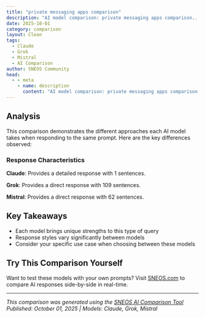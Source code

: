 ```yaml
---
title: "private messaging apps comparison"
description: "AI model comparison: private messaging apps comparison..."
date: 2025-10-01
category: comparison
layout: Clean
tags:
  - Claude
  - Grok
  - Mistral
  - AI Comparison
author: SNEOS Community
head:
  - - meta
    - name: description
      content: "AI model comparison: private messaging apps comparison..."
---
```


<ChatComparison
  title="private messaging apps comparison"
  prompt="private messaging apps comparison"
  :responses='{"Claude": "Here\u0027s a comprehensive comparison of popular private messaging apps based on security, features, and usability:\n\n## **Most Secure Options**\n\n### **Signal**\n- **Encryption**: End-to-end by default, open-source protocol\n- **Privacy**: No metadata collection, disappearing messages\n- **Features**: Voice/video calls, groups, file sharing\n- **Best for**: Maximum privacy-focused users\n\n### **Threema**\n- **Encryption**: End-to-end, no phone number required\n- **Privacy**: Anonymous registration, Swiss-based\n- **Features**: Polls, file sharing, voice messages\n- **Best for**: Complete anonymity\n\n## **Mainstream Options**\n\n### **WhatsApp**\n- **Encryption**: End-to-end (uses Signal protocol)\n- **Privacy**: Owned by Meta, collects some metadata\n- **Features**: Large file sharing, business features, web app\n- **Best for**: Wide user base, family/friends\n\n### **Telegram**\n- **Encryption**: Optional \u0022Secret Chats\u0022 only\n- **Privacy**: Cloud-based, stores regular messages\n- **Features**: Large groups (200k), channels, bots, file sharing up to 2GB\n- **Best for**: Large groups, file sharing\n\n### **iMessage**\n- **Encryption**: End-to-end between Apple devices\n- **Privacy**: Apple\u0027s privacy policy applies\n- **Features**: Rich media, games, app integration\n- **Best for**: Apple ecosystem users\n\n## **Other Notable Options**\n\n### **Element (Matrix)**\n- **Encryption**: End-to-end, decentralized\n- **Privacy**: Self-hostable, open source\n- **Features**: Communities, voice/video, file sharing\n- **Best for**: Tech-savvy users wanting decentralization\n\n### **Wickr Me**\n- **Encryption**: End-to-end, military-grade\n- **Privacy**: No personal info required\n- **Features**: Self-destructing messages, secure file transfer\n- **Best for**: High-security needs\n\n## **Quick Comparison Table**\n\n| App | Security | Privacy | Ease of Use | User Base |\n|-----|----------|---------|-------------|-----------|\n| Signal | \u2B50\u2B50\u2B50\u2B50\u2B50 | \u2B50\u2B50\u2B50\u2B50\u2B50 | \u2B50\u2B50\u2B50\u2B50 | \u2B50\u2B50\u2B50 |\n| Threema | \u2B50\u2B50\u2B50\u2B50\u2B50 | \u2B50\u2B50\u2B50\u2B50\u2B50 | \u2B50\u2B50\u2B50 | \u2B50\u2B50 |\n| WhatsApp | \u2B50\u2B50\u2B50\u2B50 | \u2B50\u2B50\u2B50 | \u2B50\u2B50\u2B50\u2B50\u2B50 | \u2B50\u2B50\u2B50\u2B50\u2B50 |\n| Telegram | \u2B50\u2B50\u2B50 | \u2B50\u2B50\u2B50 | \u2B50\u2B50\u2B50\u2B50\u2B50 | \u2B50\u2B50\u2B50\u2B50 |\n| iMessage | \u2B50\u2B50\u2B50\u2B50 | \u2B50\u2B50\u2B50\u2B50 | \u2B50\u2B50\u2B50\u2B50\u2B50 | \u2B50\u2B50\u2B50 |\n\n## **Recommendations**\n\n- **For maximum security**: Signal or Threema\n- **For general use**: WhatsApp or iMessage\n- **For large groups**: Telegram\n- **For tech enthusiasts**: Element\n\nWhat specific features or security requirements are most important to you?", "Grok": "Private messaging apps vary widely in terms of security, features, user base, and ease of use. Below is a comparison of some of the most popular private messaging apps based on key criteria like encryption, privacy policies, features, and platform availability. This comparison includes **Signal**, **WhatsApp**, **Telegram**, **iMessage**, and **Threema** as of late 2023.\n\n---\n\n### 1. Signal\n- **Encryption**: End-to-end encryption (E2EE) for all messages, calls, and group chats by default. Open-source protocol (Signal Protocol), widely regarded as the gold standard for security.\n- **Privacy**: Collects minimal data (only phone number for registration). No ads, no trackers. Open-source code allows independent security audits.\n- **Ownership**: Non-profit (Signal Foundation), focused on privacy rather than profit.\n- **Features**:\n - Disappearing messages.\n - Secure voice and video calls.\n - Group chats with E2EE.\n - Ability to blur faces in photos before sending.\n - No cloud backups unless manually enabled with a PIN.\n- **Platforms**: iOS, Android, Desktop (linked to mobile).\n- **User Base**: Smaller compared to WhatsApp or Telegram, but growing among privacy-conscious users.\n- **Pros**:\n - Best-in-class security and privacy.\n - No corporate ownership or data monetization.\n- **Cons**:\n - Smaller user base; not everyone you know may use it.\n - Requires a phone number for registration.\n\n---\n\n### 2. WhatsApp\n- **Encryption**: End-to-end encryption for all messages, calls, and media (based on Signal Protocol) by default since 2016.\n- **Privacy**: Owned by Meta (Facebook), which raises concerns about metadata collection. While message content is encrypted, Meta collects data like contacts, usage patterns, and device info for advertising purposes (outside the EU in some cases). EU users are better protected under GDPR.\n- **Ownership**: Meta (Facebook), a for-profit company with a history of privacy scandals.\n- **Features**:\n - Disappearing messages.\n - Secure voice, video, and group calls.\n - Cloud backups (encrypted since 2021, but tied to Google Drive or iCloud, which may not be as secure).\n - Large group support (up to 1,024 participants).\n- **Platforms**: iOS, Android, Desktop (linked to mobile).\n- **User Base**: Massive (over 2 billion users), widely used globally.\n- **Pros**:\n - Huge user base, almost universally adopted.\n - E2EE for all communications.\n- **Cons**:\n - Owned by Meta, which may use metadata for other purposes.\n - Privacy policy is less transparent compared to Signal.\n\n---\n\n### 3. Telegram\n- **Encryption**: End-to-end encryption **only for Secret Chats** (one-on-one). Regular chats and group chats are not E2EE by default; data is stored on Telegram\u2019s servers with server-side encryption.\n- **Privacy**: Collects more data than Signal (e.g., phone number, contacts, usage data). Cloud-based storage means Telegram has access to non-E2EE chat data. Offers some privacy controls (e.g., hiding phone number).\n- **Ownership**: Independent, founded by Pavel Durov, but funded through unclear means (recently introduced ads for revenue).\n- **Features**:\n - Large groups (up to 200,000 members) and channels for broadcasts.\n - Bots and customization options.\n - Cloud storage for messages (accessible across devices).\n - Disappearing messages (only in Secret Chats).\n- **Platforms**: iOS, Android, Desktop (independent of mobile).\n- **User Base**: Large (over 700 million users), popular for group communication.\n- **Pros**:\n - Feature-rich with massive group support.\n - Cloud syncing across devices.\n- **Cons**:\n - E2EE not enabled by default; most chats are not fully private.\n - Server-side storage raises privacy concerns.\n\n---\n\n### 4. iMessage (Apple)\n- **Encryption**: End-to-end encryption by default for messages sent between Apple devices. Messages to non-Apple users (SMS/MMS) are not encrypted.\n- **Privacy**: Apple claims to prioritize privacy, collecting minimal data compared to Meta or Google. However, messages are backed up to iCloud by default (unless backups are disabled or encrypted), which could be accessed if iCloud security is compromised. Apple has faced scrutiny for potential government backdoors.\n- **Ownership**: Apple, a for-profit company, though privacy is a key marketing point.\n- **Features**:\n - Integration with Apple ecosystem (iPhone, iPad, Mac).\n - Rich media support, animated effects, and apps.\n - Disappearing messages not supported.\n- **Platforms**: iOS, macOS (exclusive to Apple devices).\n- **User Base**: Huge among Apple users, especially in the US.\n- **Pros**:\n - Seamless for Apple users.\n - Strong E2EE when messaging other Apple devices.\n- **Cons**:\n - Not cross-platform (no Android support).\n - No E2EE for SMS or if chatting with non-Apple users.\n - iCloud backups could be a vulnerability.\n\n---\n\n### 5. Threema\n- **Encryption**: End-to-end encryption for all messages, calls, and group chats by default. Uses open-source NaCl cryptography library.\n- **Privacy**: Does not require a phone number or email for registration (unique ID system). Minimal data collection. Servers are hosted in Switzerland, which has strong privacy laws.\n- **Ownership**: Independent Swiss company, focused on privacy.\n- **Features**:\n - Disappearing messages not supported.\n - Secure calls and group chats.\n - No cloud backups (messages stored locally).\n - Polls and file sharing.\n- **Platforms**: iOS, Android, Desktop (linked to mobile).\n- **User Base**: Smaller, niche user base, mostly in Europe.\n- **Pros**:\n - High privacy with no phone number requirement.\n - Strong encryption and Swiss privacy laws.\n- **Cons**:\n - Smaller user base.\n - One-time purchase cost (~$5), not free.\n - Fewer features compared to WhatsApp or Telegram.\n\n---\n\n### Summary Table\n\n| App | E2EE by Default | Privacy Level | Ownership | User Base | Platforms | Cost |\n|--------------|-----------------------|---------------------|----------------------|-------------------|--------------------------|-----------|\n| **Signal** | Yes (all chats) | Very High | Non-profit | Medium | iOS, Android, Desktop | Free |\n| **WhatsApp** | Yes (all chats) | Moderate (Meta) | Meta (Facebook) | Very Large | iOS, Android, Desktop | Free |\n| **Telegram** | No (Secret Chats only) | Moderate | Independent | Large | iOS, Android, Desktop | Free |\n| **iMessage** | Yes (Apple-to-Apple) | High (Apple) | Apple | Large (Apple users) | iOS, macOS | Free |\n| **Threema** | Yes (all chats) | Very High | Independent (Swiss) | Small | iOS, Android, Desktop | ~$5 (one-time) |\n\n---\n\n### Which App Should You Choose?\n- **Best for Privacy and Security**: **Signal** or **Threema**. Signal is free and widely recommended by security experts. Threema offers similar privacy with the added benefit of no phone number requirement but at a small cost.\n- **Best for Mass Adoption**: **WhatsApp**. It\u2019s the most widely used globally, ensuring you can reach almost anyone, though privacy concerns with Meta persist.\n- **Best for Groups and Features**: **Telegram**. Great for large communities and cloud syncing, but weak on default privacy.\n- **Best for Apple Users**: **iMessage**. Seamless within the Apple ecosystem, but useless for cross-platform communication.\n- **Best for Anonymity**: **Threema**. No personal info required to sign up.\n\nEach app has trade-offs between privacy, features, and accessibility. If privacy is your top concern, prioritize Signal or Threema. If you need to communicate with a wide audience, WhatsApp or Telegram might be more practical. Always consider your specific needs, the people you communicate with, and the level of trust you place in the app\u2019s ownership and policies.", "Mistral": "Certainly! Here\u0027s a comparison of some popular private messaging apps based on key features such as security, user interface, and additional functionalities:\n\n### 1. **Signal**\n- **Security**: End-to-end encryption for all communications. Open-source code allows for independent verification.\n- **User Interface**: Clean and intuitive.\n- **Additional Features**: Group chats, voice and video calls, disappearing messages, screen security (prevents screenshots).\n- **Platforms**: iOS, Android, Windows, macOS, Linux.\n- **Pros**: Highly secure, open-source, no ads or trackers.\n- **Cons**: Limited user base compared to some other apps.\n\n### 2. **WhatsApp**\n- **Security**: End-to-end encryption for all communications.\n- **User Interface**: User-friendly and widely adopted.\n- **Additional Features**: Group chats, voice and video calls, status updates, disappearing messages, WhatsApp Web for desktop use.\n- **Platforms**: iOS, Android, Windows, macOS.\n- **Pros**: Large user base, widely used globally.\n- **Cons**: Owned by Meta (formerly Facebook), which raises privacy concerns for some users.\n\n### 3. **Telegram**\n- **Security**: End-to-end encryption available in \u0022Secret Chats.\u0022 Regular chats are server-client encrypted.\n- **User Interface**: Modern and feature-rich.\n- **Additional Features**: Group chats, channels, bots, self-destructing messages, cloud storage for messages.\n- **Platforms**: iOS, Android, Windows, macOS, Linux, Web.\n- **Pros**: Rich feature set, large user base, cloud storage.\n- **Cons**: End-to-end encryption is not default for all chats.\n\n### 4. **Viber**\n- **Security**: End-to-end encryption for all communications.\n- **User Interface**: Simple and straightforward.\n- **Additional Features**: Group chats, voice and video calls, stickers, disappearing messages.\n- **Platforms**: iOS, Android, Windows, macOS, Linux.\n- **Pros**: Good balance of security and features.\n- **Cons**: Smaller user base compared to WhatsApp and Telegram.\n\n### 5. **Threema**\n- **Security**: End-to-end encryption for all communications. Open-source code for independent verification.\n- **User Interface**: Clean and functional.\n- **Additional Features**: Group chats, voice and video calls, polls, anonymous usage.\n- **Platforms**: iOS, Android, Windows, macOS, Linux.\n- **Pros**: Highly secure, open-source, anonymous usage option.\n- **Cons**: Paid app, smaller user base.\n\n### 6. **Wickr**\n- **Security**: End-to-end encryption for all communications. Open-source code for independent verification.\n- **User Interface**: Professional and secure.\n- **Additional Features**: Group chats, voice and video calls, self-destructing messages, screen security.\n- **Platforms**: iOS, Android, Windows, macOS, Linux.\n- **Pros**: Highly secure, open-source, enterprise-grade features.\n- **Cons**: Smaller user base, more focused on enterprise use.\n\n### 7. **Element (formerly Riot.im)**\n- **Security**: End-to-end encryption for all communications. Open-source code for independent verification.\n- **User Interface**: Modern and feature-rich.\n- **Additional Features**: Group chats, voice and video calls, bots, bridges to other messaging platforms.\n- **Platforms**: iOS, Android, Windows, macOS, Linux, Web.\n- **Pros**: Highly secure, open-source, decentralized.\n- **Cons**: Complex setup for some users, smaller user base.\n\n### Summary\n- **Best for Security**: Signal, Threema, Wickr.\n- **Best for Features**: Telegram, Element.\n- **Best for User Base**: WhatsApp, Telegram.\n- **Best for Enterprise**: Wickr, Element.\n\nChoosing the right private messaging app depends on your specific needs, whether it\u0027s security, features, or user base. Each app has its strengths and weaknesses, so consider what matters most to you."}' 
  published-date="15:55"
/>

## Analysis

This comparison demonstrates the different approaches each AI model takes when responding to the same prompt. Here are the key differences observed:

### Response Characteristics

**Claude**: Provides a detailed response with 1 sentences. 

**Grok**: Provides a direct response with 109 sentences. 

**Mistral**: Provides a direct response with 62 sentences. 

## Key Takeaways

- Each model brings unique strengths to this type of query
- Response styles vary significantly between models
- Consider your specific use case when choosing between these models

## Try This Comparison Yourself

Want to test these models with your own prompts? Visit [SNEOS.com](https://sneos.com) to compare AI responses side-by-side in real-time.

---

*This comparison was generated using the [SNEOS AI Comparison Tool](https://sneos.com)*
*Published: October 01, 2025 | Models: Claude, Grok, Mistral*
